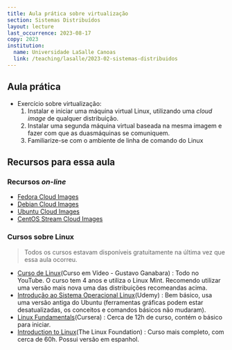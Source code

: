 ```yaml
---
title: Aula prática sobre virtualização
section: Sistemas Distribuídos
layout: lecture
last_occurrence: 2023-08-17
copy: 2023
institution:
  name: Universidade LaSalle Canoas
  link: /teaching/lasalle/2023-02-sistemas-distribuidos
---
```


## Aula prática

* Exercício sobre virtualização:
  1. Instalar e iniciar uma máquina virtual Linux, utilizando uma *cloud image* de qualquer distribuição.
  2. Instalar uma segunda máquina virtual baseada na mesma imagem e fazer com que as duasmáquinas se comuniquem.
  3. Familiarize-se com o ambiente de linha de comando do Linux


## Recursos para essa aula

### Recursos _on-line_

* [Fedora Cloud Images](https://alt.fedoraproject.org/cloud/)
* [Debian Cloud Images](https://cloud.debian.org/images/cloud/)
* [Ubuntu Cloud Images](https://cloud-images.ubuntu.com/)
* [CentOS Stream Cloud Images](https://cloud.centos.org/centos/)


### Cursos sobre Linux

> Todos os cursos estavam disponíveis gratuitamente na última vez que essa aula ocorreu.

* [Curso de Linux](https://www.youtube.com/watch?v=6nN2EglOqCM&list=PLHz_AreHm4dlIXleu20uwPWFOSswqLYbV)(Curso em Vídeo - Gustavo Ganabara)
    : Todo no YouTube. O curso tem 4 anos e utiliza o Linux Mint. Recomendo utilizar uma versão mais nova uma das distribuições recomeandas acima.
* [Introdução ao Sistema Operacional Linux](https://www.udemy.com/course/linux-ubuntu/?ranMID=39197&ranEAID=jcbhycaPfR0&ranSiteID=jcbhycaPfR0-lIL7JEaP1A_JEAv6uGt7Cw&utm_source=aff-campaign&utm_medium=udemyads&LSNPUBID=jcbhycaPfR0)(Udemy)
    : Bem básico, usa uma versão antiga do Ubuntu (ferramentas gráficas podem estar desatualizadas, os conceitos e comandos básicos não mudaram).
* [Linux Fundamentals](https://www.coursera.org/learn/linux-fundamentals)(Cursera)
    : Cerca de 12h de curso, contém o básico para iniciar.
* [Introduction to Linux](https://training.linuxfoundation.org/training/introduction-to-linux/)(The Linux Foundation)
    : Curso mais completo, com cerca de 60h. Possui versão em espanhol.

